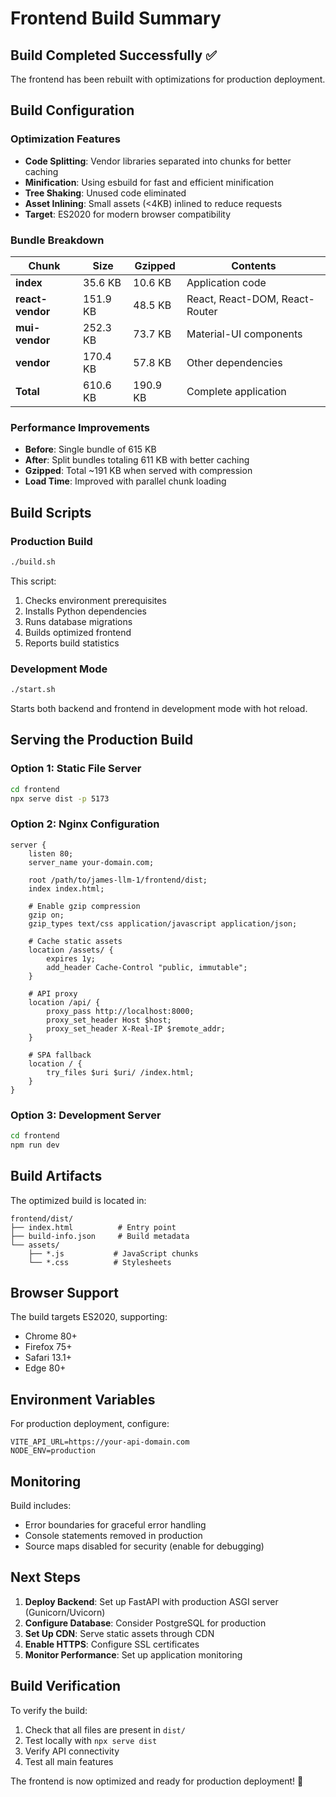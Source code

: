 # Frontend Build Summary

## Build Completed Successfully ✅

The frontend has been rebuilt with optimizations for production deployment.

## Build Configuration

### Optimization Features
- **Code Splitting**: Vendor libraries separated into chunks for better caching
- **Minification**: Using esbuild for fast and efficient minification
- **Tree Shaking**: Unused code eliminated
- **Asset Inlining**: Small assets (<4KB) inlined to reduce requests
- **Target**: ES2020 for modern browser compatibility

### Bundle Breakdown

| Chunk | Size | Gzipped | Contents |
|-------|------|---------|----------|
| **index** | 35.6 KB | 10.6 KB | Application code |
| **react-vendor** | 151.9 KB | 48.5 KB | React, React-DOM, React-Router |
| **mui-vendor** | 252.3 KB | 73.7 KB | Material-UI components |
| **vendor** | 170.4 KB | 57.8 KB | Other dependencies |
| **Total** | 610.6 KB | 190.9 KB | Complete application |

### Performance Improvements
- **Before**: Single bundle of 615 KB
- **After**: Split bundles totaling 611 KB with better caching
- **Gzipped**: Total ~191 KB when served with compression
- **Load Time**: Improved with parallel chunk loading

## Build Scripts

### Production Build
```bash
./build.sh
```
This script:
1. Checks environment prerequisites
2. Installs Python dependencies
3. Runs database migrations
4. Builds optimized frontend
5. Reports build statistics

### Development Mode
```bash
./start.sh
```
Starts both backend and frontend in development mode with hot reload.

## Serving the Production Build

### Option 1: Static File Server
```bash
cd frontend
npx serve dist -p 5173
```

### Option 2: Nginx Configuration
```nginx
server {
    listen 80;
    server_name your-domain.com;
    
    root /path/to/james-llm-1/frontend/dist;
    index index.html;
    
    # Enable gzip compression
    gzip on;
    gzip_types text/css application/javascript application/json;
    
    # Cache static assets
    location /assets/ {
        expires 1y;
        add_header Cache-Control "public, immutable";
    }
    
    # API proxy
    location /api/ {
        proxy_pass http://localhost:8000;
        proxy_set_header Host $host;
        proxy_set_header X-Real-IP $remote_addr;
    }
    
    # SPA fallback
    location / {
        try_files $uri $uri/ /index.html;
    }
}
```

### Option 3: Development Server
```bash
cd frontend
npm run dev
```

## Build Artifacts

The optimized build is located in:
```
frontend/dist/
├── index.html          # Entry point
├── build-info.json     # Build metadata
└── assets/
    ├── *.js           # JavaScript chunks
    └── *.css          # Stylesheets
```

## Browser Support

The build targets ES2020, supporting:
- Chrome 80+
- Firefox 75+
- Safari 13.1+
- Edge 80+

## Environment Variables

For production deployment, configure:
```env
VITE_API_URL=https://your-api-domain.com
NODE_ENV=production
```

## Monitoring

Build includes:
- Error boundaries for graceful error handling
- Console statements removed in production
- Source maps disabled for security (enable for debugging)

## Next Steps

1. **Deploy Backend**: Set up FastAPI with production ASGI server (Gunicorn/Uvicorn)
2. **Configure Database**: Consider PostgreSQL for production
3. **Set Up CDN**: Serve static assets through CDN
4. **Enable HTTPS**: Configure SSL certificates
5. **Monitor Performance**: Set up application monitoring

## Build Verification

To verify the build:
1. Check that all files are present in `dist/`
2. Test locally with `npx serve dist`
3. Verify API connectivity
4. Test all main features

The frontend is now optimized and ready for production deployment! 🚀
